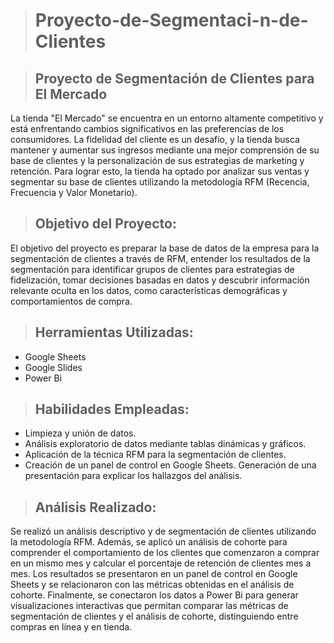 ># Proyecto-de-Segmentaci-n-de-Clientes

>## Proyecto de Segmentación de Clientes para El Mercado

La tienda "El Mercado" se encuentra en un entorno altamente competitivo y está enfrentando cambios significativos en las preferencias de los consumidores. La fidelidad del cliente es un desafío, y la tienda busca mantener y aumentar sus ingresos mediante una mejor comprensión de su base de clientes y la personalización de sus estrategias de marketing y retención. Para lograr esto, la tienda ha optado por analizar sus ventas y segmentar su base de clientes utilizando la metodología RFM (Recencia, Frecuencia y Valor Monetario).

>## Objetivo del Proyecto:

El objetivo del proyecto es preparar la base de datos de la empresa para la segmentación de clientes a través de RFM, entender los resultados de la segmentación para identificar grupos de clientes para estrategias de fidelización, tomar decisiones basadas en datos y descubrir información relevante oculta en los datos, como características demográficas y comportamientos de compra.

>## Herramientas Utilizadas:

- Google Sheets
- Google Slides
- Power Bi


>## Habilidades Empleadas:

- Limpieza y unión de datos.
- Análisis exploratorio de datos mediante tablas dinámicas y gráficos.
- Aplicación de la técnica RFM para la segmentación de clientes.
- Creación de un panel de control en Google Sheets.
Generación de una presentación para explicar los hallazgos del análisis.

>## Análisis Realizado:

Se realizó un análisis descriptivo y de segmentación de clientes utilizando la metodología RFM. Además, se aplicó un análisis de cohorte para comprender el comportamiento de los clientes que comenzaron a comprar en un mismo mes y calcular el porcentaje de retención de clientes mes a mes. Los resultados se presentaron en un panel de control en Google Sheets y se relacionaron con las métricas obtenidas en el análisis de cohorte. Finalmente, se conectaron los datos a Power Bi para generar visualizaciones interactivas que permitan comparar las métricas de segmentación de clientes y el análisis de cohorte, distinguiendo entre compras en línea y en tienda.